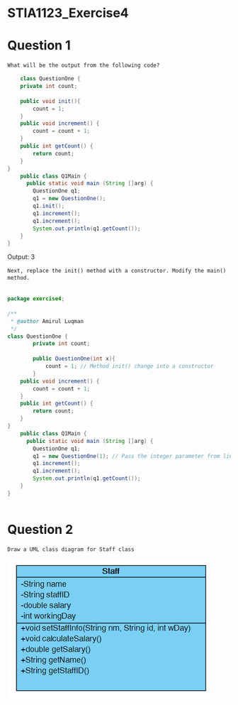 # STIA1123_Exercise4
# Question 1
    What will be the output from the following code?
```java
    class QuestionOne {
	private int count;
	
	public void init(){
		count = 1;
	}
	public void increment() {
		count = count + 1;
	}
	public int getCount() {
		return count;
	}
} 
    public class Q1Main {
	  public static void main (String []arg) {
		QuestionOne q1;
		q1 = new QuestionOne();
		q1.init();
		q1.increment();
		q1.increment();
		System.out.println(q1.getCount());
	}
}
```
Output: 3

	Next, replace the init() method with a constructor. Modify the main() method.
```java

package exercise4;

/**
 * @author Amirul Luqman
 */
class QuestionOne {
    	private int count;
        
        public QuestionOne(int x){
            count = 1; // Method init() change into a constructor
        }
	public void increment() {
		count = count + 1;
	}
	public int getCount() {
		return count;
	}
}
    public class Q1Main {
	  public static void main (String []arg) {
		QuestionOne q1;
		q1 = new QuestionOne(1); // Pass the integer parameter from line 42 & 43
		q1.increment();
		q1.increment();
		System.out.println(q1.getCount());
	}
}
	
```
# Question 2
	Draw a UML class diagram for Staff class
![E4.2](/E4.2.png)


  
